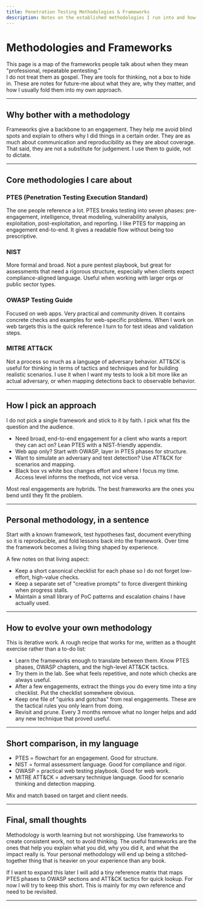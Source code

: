 ```yaml
---
title: Penetration Testing Methodologies & Frameworks
description: Notes on the established methodologies I run into and how I like to think about them. Casual, exploratory, and meant for my reference.
---
```


# Methodologies and Frameworks

This page is a map of the frameworks people talk about 
when they mean "professional, repeatable pentesting."  
I do not treat them as gospel. 
They are tools for thinking, not a box to hide in. 
These are notes for future-me about 
what they are, why they matter, and 
how I usually fold them into my own approach.

---

## Why bother with a methodology

Frameworks give a backbone to an engagement. 
They help me avoid blind spots and explain to others why I did things in a certain order. 
They are as much about communication and reproducibility as they are about coverage. 
That said, they are not a substitute for judgement. 
I use them to guide, not to dictate.

---

## Core methodologies I care about

### PTES (Penetration Testing Execution Standard)
The one people reference a lot. 
PTES breaks testing into seven phases: 
pre-engagement, intelligence, threat modeling, vulnerability analysis, exploitation, post-exploitation, and reporting. 
I like PTES for mapping an engagement end-to-end. 
It gives a readable flow without being too prescriptive.

### NIST
More formal and broad. 
Not a pure pentest playbook, 
but great for assessments that need a rigorous structure, 
especially when clients expect compliance-aligned language. 
Useful when working with larger orgs or public sector types.

### OWASP Testing Guide
Focused on web apps. 
Very practical and community driven. 
It contains concrete checks and examples for web-specific problems. 
When I work on web targets this is the quick reference 
I turn to for test ideas and validation steps.

### MITRE ATT&CK
Not a process so much as a language of adversary behavior. 
ATT&CK is useful for thinking in terms of 
tactics and techniques and for building realistic scenarios. 
I use it when I want my tests to look a bit more like an actual adversary, 
or when mapping detections back to observable behavior.

---

## How I pick an approach

I do not pick a single framework and stick to it by faith. 
I pick what fits the question and the audience.

- Need broad, end-to-end engagement for a client who wants a report they can act on? Lean PTES with a NIST-friendly appendix.  
- Web app only? Start with OWASP, layer in PTES phases for structure.  
- Want to simulate an adversary and test detection? Use ATT&CK for scenarios and mapping.  
- Black box vs white box changes effort and where I focus my time. Access level informs the methods, not vice versa.

Most real engagements are hybrids. 
The best frameworks are the ones you bend until they fit the problem.

---

## Personal methodology, in a sentence

Start with a known framework, test hypotheses fast, 
document everything so it is reproducible, 
and fold lessons back into the framework. 
Over time the framework becomes a living thing shaped by experience.

A few notes on that living aspect:
- Keep a short canonical checklist for each phase so I do not forget low-effort, high-value checks.  
- Keep a separate set of "creative prompts" to force divergent thinking when progress stalls.  
- Maintain a small library of PoC patterns and escalation chains I have actually used.

---

## How to evolve your own methodology

This is iterative work. 
A rough recipe that works for me, 
written as a thought exercise rather than a to-do list:

- Learn the frameworks enough to translate between them. Know PTES phases, OWASP chapters, and the high-level ATT&CK tactics.  
- Try them in the lab. See what feels repetitive, and note which checks are always useful.  
- After a few engagements, extract the things you do every time into a tiny checklist. Put the checklist somewhere obvious.  
- Keep one file of "quirks and gotchas" from real engagements. These are the tactical rules you only learn from doing.  
- Revisit and prune. Every 3 months remove what no longer helps and add any new technique that proved useful.

---

## Short comparison, in my language

- PTES = flowchart for an engagement. Good for structure.  
- NIST = formal assessment language. Good for compliance and rigor.  
- OWASP = practical web testing playbook. Good for web work.  
- MITRE ATT&CK = adversary technique language. Good for scenario thinking and detection mapping.

Mix and match based on target and client needs.

---

## Final, small thoughts

Methodology is worth learning but not worshipping. 
Use frameworks to create consistent work, 
not to avoid thinking. 
The useful frameworks are the ones that help you explain 
what you did, why you did it, and what the impact really is. 
Your personal methodology will end up being a stitched-together thing 
that is heavier on your experience than any book.

If I want to expand this later 
I will add a tiny reference matrix that maps PTES phases 
to OWASP sections and ATT&CK tactics for quick lookup. 
For now I will try to keep this short.
This is mainly for my own reference and need to be revisited.   

---
